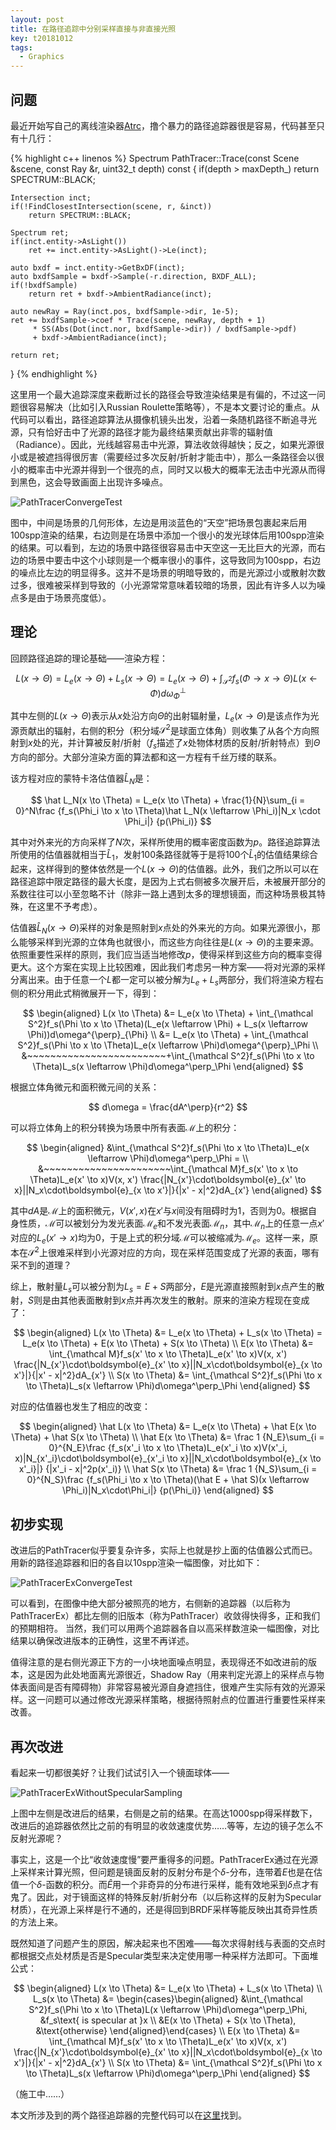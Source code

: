 ```yaml
---
layout: post
title: 在路径追踪中分别采样直接与非直接光照
key: t20181012
tags:
  - Graphics
---
```


<!--more-->

## 问题

最近开始写自己的离线渲染器[Atrc](https://github.com/AirGuanZ/Atrc)，撸个暴力的路径追踪器很是容易，代码甚至只有十几行：

{% highlight c++ linenos %}
Spectrum PathTracer::Trace(const Scene &scene, const Ray &r, uint32_t depth) const
{
    if(depth > maxDepth_)
        return SPECTRUM::BLACK;

    Intersection inct;
    if(!FindClosestIntersection(scene, r, &inct))
        return SPECTRUM::BLACK;

    Spectrum ret;
    if(inct.entity->AsLight())
        ret += inct.entity->AsLight()->Le(inct);

    auto bxdf = inct.entity->GetBxDF(inct);
    auto bxdfSample = bxdf->Sample(-r.direction, BXDF_ALL);
    if(!bxdfSample)
        return ret + bxdf->AmbientRadiance(inct);

    auto newRay = Ray(inct.pos, bxdfSample->dir, 1e-5);
    ret += bxdfSample->coef * Trace(scene, newRay, depth + 1)
         * SS(Abs(Dot(inct.nor, bxdfSample->dir)) / bxdfSample->pdf)
         + bxdf->AmbientRadiance(inct);

    return ret;
}
{% endhighlight %}

这里用一个最大追踪深度来截断过长的路径会导致渲染结果是有偏的，不过这一问题很容易解决（比如引入Russian Roulette策略等），不是本文要讨论的重点。从代码可以看出，路径追踪算法从摄像机镜头出发，沿着一条随机路径不断追寻光源，只有恰好击中了光源的路径才能为最终结果贡献出非零的辐射值（Radiance）。因此，光线越容易击中光源，算法收敛得越快；反之，如果光源很小或是被遮挡得很厉害（需要经过多次反射/折射才能击中），那么一条路径会以很小的概率击中光源并得到一个很亮的点，同时又以极大的概率无法击中光源从而得到黑色，这会导致画面上出现许多噪点。

![PathTracerConvergeTest]({{site.url}}/postpics/Atrc/2018_10_12_PathTracerConvergeTest.png)

图中，中间是场景的几何形体，左边是用淡蓝色的“天空”把场景包裹起来后用100spp渲染的结果，右边则是在场景中添加一个很小的发光球体后用100spp渲染的结果。可以看到，左边的场景中路径很容易击中天空这一无比巨大的光源，而右边的场景中要击中这个小球则是一个概率很小的事件，这导致同为100spp，右边的噪点比左边的明显得多。这并不是场景的明暗导致的，而是光源过小或散射次数过多，很难被采样到导致的（小光源常常意味着较暗的场景，因此有许多人以为噪点多是由于场景亮度低）。

## 理论

回顾路径追踪的理论基础——渲染方程：

$$
L(x \to \Theta) = L_e(x \to \Theta) + L_s(x \to \Theta) = L_e(x \to \Theta) + \int_{\mathcal S^2}f_s(\Phi \to x \to \Theta)L(x \leftarrow \Phi)d\omega^{\perp}_{\Phi}
$$

其中左侧的$L(x \to \Theta)$表示从$x$处沿方向$\Theta$的出射辐射量，$L_e(x \to \Theta)$是该点作为光源贡献出的辐射，右侧的积分（积分域$\mathcal S^2$是球面立体角）则收集了从各个方向照射到$x$处的光，并计算被反射/折射（$f_s$描述了$x$处物体材质的反射/折射特点）到$\Theta$方向的部分。大部分渲染方面的算法都和这一方程有千丝万缕的联系。

该方程对应的蒙特卡洛估值器$\hat L_N$是：

$$
\hat L_N(x \to \Theta) = L_e(x \to \Theta) + \frac{1}{N}\sum_{i = 0}^N\frac
{f_s(\Phi_i \to x \to \Theta)\hat L_N(x \leftarrow \Phi_i)|N_x \cdot \Phi_i|}
{p(\Phi_i)}
$$

其中对外来光的方向采样了$N$次，采样所使用的概率密度函数为$p$。路径追踪算法所使用的估值器就相当于$\hat L_1$，发射100条路径就等于是将100个$\hat L_1$的估值结果综合起来，这样得到的整体依然是一个$L(x \to \Theta)$的估值器。此外，我们之所以可以在路径追踪中限定路径的最大长度，是因为上式右侧被多次展开后，未被展开部分的系数往往可以小至忽略不计（除非一路上遇到太多的理想镜面，而这种场景极其特殊，在这里不予考虑）。

估值器$\hat L_N(x \to \Theta)$采样的对象是照射到$x$点处的外来光的方向。如果光源很小，那么能够采样到光源的立体角也就很小，而这些方向往往是$L(x \to \Theta)$的主要来源。依照重要性采样的原则，我们应当适当地修改$p$，使得采样到这些方向的概率变得更大。这个方案在实现上比较困难，因此我们考虑另一种方案——将对光源的采样分离出来。由于任意一个$L$都一定可以被分解为$L_e + L_s$两部分，我们将渲染方程右侧的积分用此式稍微展开一下，得到：

$$
\begin{aligned}
L(x \to \Theta) &= L_e(x \to \Theta) + \int_{\mathcal S^2}f_s(\Phi \to x \to \Theta)(L_e(x \leftarrow \Phi) + L_s(x \leftarrow \Phi))d\omega^{\perp}_{\Phi} \\
&= L_e(x \to \Theta) + \int_{\mathcal S^2}f_s(\Phi \to x \to \Theta)L_e(x \leftarrow \Phi)d\omega^{\perp}_\Phi \\
&~~~~~~~~~~~~~~~~~~~~~~~~+\int_{\mathcal S^2}f_s(\Phi \to x \to \Theta)L_s(x \leftarrow \Phi)d\omega^\perp_\Phi
\end{aligned}
$$

根据立体角微元和面积微元间的关系：

$$
d\omega = \frac{dA^\perp}{r^2}
$$

可以将立体角上的积分转换为场景中所有表面$\mathcal M$上的积分：

$$
\begin{aligned}
&\int_{\mathcal S^2}f_s(\Phi \to x \to \Theta)L_e(x \leftarrow \Phi)d\omega^\perp_\Phi = \\
&~~~~~~~~~~~~~~~~~~~~~~\int_{\mathcal M}f_s(x' \to x \to \Theta)L_e(x' \to x)V(x, x')
\frac{|N_{x'}\cdot\boldsymbol{e}_{x' \to x}||N_x\cdot\boldsymbol{e}_{x \to x'}|}{|x' - x|^2}dA_{x'}
\end{aligned}
$$

其中$dA$是$\mathcal M$上的面积微元，$V(x', x)$在$x'$与$x$间没有阻碍时为1，否则为0。根据自身性质，$\mathcal M$可以被划分为发光表面$\mathcal M_e$和不发光表面$\mathcal M_n$，其中$\mathcal M_n$上的任意一点$x'$对应的$L_e(x' \to x)$均为0，于是上式的积分域$\mathcal M$可以被缩减为$\mathcal M_e$。这样一来，原本在$\mathcal S^2$上很难采样到小光源对应的方向，现在采样范围变成了光源的表面，哪有采不到的道理？

综上，散射量$L_s$可以被分割为$L_s = E + S$两部分，$E$是光源直接照射到$x$点产生的散射，$S$则是由其他表面散射到$x$点并再次发生的散射。原来的渲染方程现在变成了：

$$
\begin{aligned}
L(x \to \Theta) &= L_e(x \to \Theta) + L_s(x \to \Theta) = L_e(x \to \Theta) + E(x \to \Theta) + S(x \to \Theta) \\
E(x \to \Theta) &= \int_{\mathcal M}f_s(x' \to x \to \Theta)L_e(x' \to x)V(x, x')
\frac{|N_{x'}\cdot\boldsymbol{e}_{x' \to x}||N_x\cdot\boldsymbol{e}_{x \to x'}|}{|x' - x|^2}dA_{x'} \\
S(x \to \Theta) &= \int_{\mathcal S^2}f_s(\Phi \to x \to \Theta)L_s(x \leftarrow \Phi)d\omega^\perp_\Phi
\end{aligned}
$$

对应的估值器也发生了相应的改变：

$$
\begin{aligned}
\hat L(x \to \Theta) &= L_e(x \to \Theta) + \hat E(x \to \Theta) + \hat S(x \to \Theta) \\
\hat E(x \to \Theta) &= \frac 1 {N_E}\sum_{i = 0}^{N_E}\frac
{f_s(x'_i \to x \to \Theta)L_e(x'_i \to x)V(x'_i, x)|N_{x'_i}\cdot\boldsymbol{e}_{x'_i \to x}||N_x\cdot\boldsymbol{e}_{x \to x'_i}|}
{|x'_i - x|^2p(x'_i)} \\
\hat S(x \to \Theta) &= \frac 1 {N_S}\sum_{i = 0}^{N_S}\frac
{f_s(\Phi_i \to x \to \Theta)(\hat E + \hat S)(x \leftarrow \Phi_i)|N_x\cdot\Phi_i|}
{p(\Phi_i)}
\end{aligned}
$$

## 初步实现

改进后的PathTracer似乎要复杂许多，实际上也就是抄上面的估值器公式而已。用新的路径追踪器和旧的各自以10spp渲染一幅图像，对比如下：

![PathTracerExConvergeTest]({{site.url}}/postpics/Atrc/2018_10_14_TwoPathTracerWith10spp.png)

可以看到，在图像中绝大部分被照亮的地方，右侧新的追踪器（以后称为PathTracerEx）都比左侧的旧版本（称为PathTracer）收敛得快得多，正和我们的预期相符。
当然，我们可以用两个追踪器各自以高采样数渲染一幅图像，对比结果以确保改进版本的正确性，这里不再详述。

值得注意的是右侧光源正下方的一小块地面噪点明显，表现得还不如改进前的版本，这是因为此处地面离光源很近，Shadow Ray（用来判定光源上的采样点与物体表面间是否有障碍物）非常容易被光源自身遮挡住，很难产生实际有效的光源采样。这一问题可以通过修改光源采样策略，根据待照射点的位置进行重要性采样来改善。

## 再次改进

看起来一切都很美好？让我们试试引入一个镜面球体——

![PathTracerExWithoutSpecularSampling]({{site.url}}/postpics/Atrc/2018_10_15_PathTracerExWithoutSpecularSampling.png)

上图中左侧是改进后的结果，右侧是之前的结果。在高达1000spp得采样数下，改进后的追踪器依然比之前的有明显的收敛速度优势……等等，左边的镜子怎么不反射光源呢？

事实上，这是一个比“收敛速度慢”要严重得多的问题。PathTracerEx通过在光源上采样来计算光照，但问题是镜面反射的反射分布是个$\delta$-分布，连带着$E$也是在估值一个$\delta$-函数的积分。而$\hat E$用一个非奇异的分布进行采样，能有效地采到$\delta$点才有鬼了。因此，对于镜面这样的特殊反射/折射分布（以后称这样的反射为Specular材质），在光源上采样是行不通的，还是得回到BRDF采样等能反映出其奇异性质的方法上来。

既然知道了问题产生的原因，解决起来也不困难——每次求得射线与表面的交点时都根据交点处材质是否是Specular类型来决定使用哪一种采样方法即可。下面堆公式：

$$
\begin{aligned}
L(x \to \Theta) &= L_e(x \to \Theta) + L_s(x \to \Theta) \\
L_s(x \to \Theta) &= \begin{cases}\begin{aligned}
    &\int_{\mathcal S^2}f_s(\Phi \to x \to \Theta)L(x \leftarrow \Phi)d\omega^\perp_\Phi, &f_s\text{ is specular at }x \\
    &E(x \to \Theta) + S(x \to \Theta), &\text{otherwise}
\end{aligned}\end{cases} \\
E(x \to \Theta) &= \int_{\mathcal M}f_s(x' \to x \to \Theta)L_e(x' \to x)V(x, x')
\frac{|N_{x'}\cdot\boldsymbol{e}_{x' \to x}||N_x\cdot\boldsymbol{e}_{x \to x'}|}{|x' - x|^2}dA_{x'} \\
S(x \to \Theta) &= \int_{\mathcal S^2}f_s(\Phi \to x \to \Theta)L_s(x \leftarrow \Phi)d\omega^\perp_\Phi
\end{aligned}
$$

（施工中……）

本文所涉及到的两个路径追踪器的完整代码可以在[这里](https://github.com/AirGuanZ/Atrc/tree/master/Source/Atrc/Integrator)找到。
